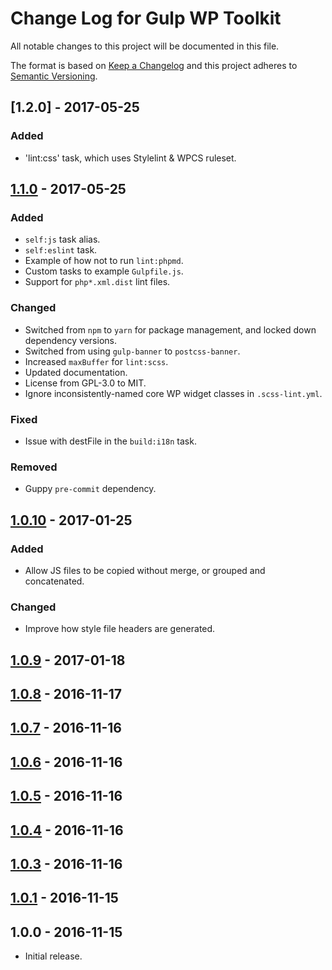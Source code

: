 # Change Log for Gulp WP Toolkit
All notable changes to this project will be documented in this file.

The format is based on [Keep a Changelog](http://keepachangelog.com/)
and this project adheres to [Semantic Versioning](http://semver.org/).

## [1.2.0] - 2017-05-25
### Added
- 'lint:css' task, which uses Stylelint & WPCS ruleset.

## [1.1.0] - 2017-05-25
### Added
- `self:js` task alias.
- `self:eslint` task.
- Example of how not to run `lint:phpmd`.
- Custom tasks to example `Gulpfile.js`.
- Support for `php*.xml.dist` lint files.

### Changed
- Switched from `npm` to `yarn` for package management, and locked down dependency versions.
- Switched from using `gulp-banner` to `postcss-banner`.
- Increased `maxBuffer` for `lint:scss`.
- Updated documentation.
- License from GPL-3.0 to MIT.
- Ignore inconsistently-named core WP widget classes in `.scss-lint.yml`.

### Fixed
- Issue with destFile in the `build:i18n` task.

### Removed
- Guppy `pre-commit` dependency.

## [1.0.10] - 2017-01-25
### Added
- Allow JS files to be copied without merge, or grouped and concatenated.

### Changed
- Improve how style file headers are generated.

## [1.0.9] - 2017-01-18

## [1.0.8] - 2016-11-17

## [1.0.7] - 2016-11-16

## [1.0.6] - 2016-11-16

## [1.0.5] - 2016-11-16

## [1.0.4] - 2016-11-16

## [1.0.3] - 2016-11-16

## [1.0.1] - 2016-11-15

## 1.0.0 - 2016-11-15
- Initial release.

[1.1.0]: https://github.com/craigsimps/gulp-wp-toolkit/compare/1.0.10...1.1.0
[1.0.10]: https://github.com/craigsimps/gulp-wp-toolkit/compare/1.0.9...1.0.10
[1.0.9]: https://github.com/craigsimps/gulp-wp-toolkit/compare/1.0.8...1.0.9
[1.0.8]: https://github.com/craigsimps/gulp-wp-toolkit/compare/1.0.7...1.0.8
[1.0.7]: https://github.com/craigsimps/gulp-wp-toolkit/compare/1.0.6...1.0.7
[1.0.6]: https://github.com/craigsimps/gulp-wp-toolkit/compare/1.0.5...1.0.6
[1.0.5]: https://github.com/craigsimps/gulp-wp-toolkit/compare/1.0.4...1.0.5
[1.0.4]: https://github.com/craigsimps/gulp-wp-toolkit/compare/1.0.3...1.0.4
[1.0.3]: https://github.com/craigsimps/gulp-wp-toolkit/compare/1.0.1...1.0.3
[1.0.1]: https://github.com/craigsimps/gulp-wp-toolkit/compare/1.0.0...1.0.1
